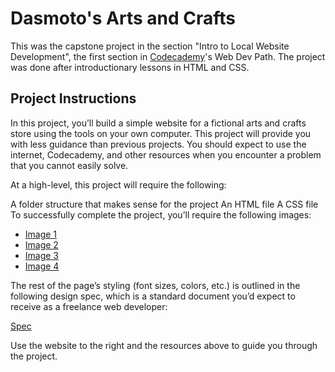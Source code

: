 # Dasmoto's Arts and Crafts

This was the capstone project in the section "Intro to Local Website Development", the first section in [Codecademy](https://www.codecademy.com/learn)'s Web Dev Path. The project was done after introductionary lessons in HTML and CSS.


## Project Instructions
In this project, you’ll build a simple website for a fictional arts and crafts store using the tools on your own computer. This project will provide you with less guidance than previous projects. You should expect to use the internet, Codecademy, and other resources when you encounter a problem that you cannot easily solve.

At a high-level, this project will require the following:

A folder structure that makes sense for the project
An HTML file
A CSS file
To successfully complete the project, you’ll require the following images:

* [Image 1](images/finnish.jpeg)
* [Image 2](images/frames.jpeg)
* [Image 3](images/hacksaw.jpeg)
* [Image 4](images/pattern.jpeg)

The rest of the page’s styling (font sizes, colors, etc.) is outlined in the following design spec, which is a standard document you’d expect to receive as a freelance web developer:

[Spec](design-spec.jpg)

Use the website to the right and the resources above to guide you through the project.
